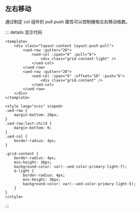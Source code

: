 ## 左右移动

通过制定 col 组件的 pull push 属性可以控制栅格左右移动格数。

<div class="layout-content layout-push-pull">
  <ued-row :gutter="20">
    <ued-col :span="6" :pull="6">
      <div class="grid-content-light" />
    </ued-col>
  </ued-row>
  <ued-row :gutter="20">
    <ued-col :span="6" :offset="18" :push="6">
      <div class="grid-content" />
    </ued-col>
  </ued-row>
</div>

::: details 显示代码

```vue
<template>
	<div class="layout-content layout-push-pull">
		<ued-row :gutter="20">
			<ued-col :span="6" :pull="6">
				<div class="grid-content-light" />
			</ued-col>
		</ued-row>
		<ued-row :gutter="20">
			<ued-col :span="6" :offset="18" :push="6">
				<div class="grid-content" />
			</ued-col>
		</ued-row>
	</div>
</template>

<style lang="scss" scoped>
.ued-row {
	margin-bottom: 20px;
}
.ued-row:last-child {
	margin-bottom: 0;
}
.ued-col {
	border-radius: 4px;
}

.grid-content {
	border-radius: 4px;
	min-height: 36px;
	background-color: var(--ued-color-primary-light-7);
	&-light {
		border-radius: 4px;
		min-height: 36px;
		background-color: var(--ued-color-primary-light-5);
	}
}
</style>
```

:::
